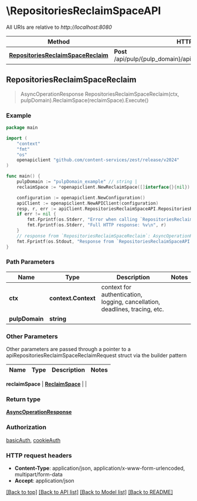 # \RepositoriesReclaimSpaceAPI

All URIs are relative to *http://localhost:8080*

Method | HTTP request | Description
------------- | ------------- | -------------
[**RepositoriesReclaimSpaceReclaim**](RepositoriesReclaimSpaceAPI.md#RepositoriesReclaimSpaceReclaim) | **Post** /api/pulp/{pulp_domain}/api/v3/repositories/reclaim_space/ | 



## RepositoriesReclaimSpaceReclaim

> AsyncOperationResponse RepositoriesReclaimSpaceReclaim(ctx, pulpDomain).ReclaimSpace(reclaimSpace).Execute()





### Example

```go
package main

import (
	"context"
	"fmt"
	"os"
	openapiclient "github.com/content-services/zest/release/v2024"
)

func main() {
	pulpDomain := "pulpDomain_example" // string | 
	reclaimSpace := *openapiclient.NewReclaimSpace([]interface{}{nil}) // ReclaimSpace | 

	configuration := openapiclient.NewConfiguration()
	apiClient := openapiclient.NewAPIClient(configuration)
	resp, r, err := apiClient.RepositoriesReclaimSpaceAPI.RepositoriesReclaimSpaceReclaim(context.Background(), pulpDomain).ReclaimSpace(reclaimSpace).Execute()
	if err != nil {
		fmt.Fprintf(os.Stderr, "Error when calling `RepositoriesReclaimSpaceAPI.RepositoriesReclaimSpaceReclaim``: %v\n", err)
		fmt.Fprintf(os.Stderr, "Full HTTP response: %v\n", r)
	}
	// response from `RepositoriesReclaimSpaceReclaim`: AsyncOperationResponse
	fmt.Fprintf(os.Stdout, "Response from `RepositoriesReclaimSpaceAPI.RepositoriesReclaimSpaceReclaim`: %v\n", resp)
}
```

### Path Parameters


Name | Type | Description  | Notes
------------- | ------------- | ------------- | -------------
**ctx** | **context.Context** | context for authentication, logging, cancellation, deadlines, tracing, etc.
**pulpDomain** | **string** |  | 

### Other Parameters

Other parameters are passed through a pointer to a apiRepositoriesReclaimSpaceReclaimRequest struct via the builder pattern


Name | Type | Description  | Notes
------------- | ------------- | ------------- | -------------

 **reclaimSpace** | [**ReclaimSpace**](ReclaimSpace.md) |  | 

### Return type

[**AsyncOperationResponse**](AsyncOperationResponse.md)

### Authorization

[basicAuth](../README.md#basicAuth), [cookieAuth](../README.md#cookieAuth)

### HTTP request headers

- **Content-Type**: application/json, application/x-www-form-urlencoded, multipart/form-data
- **Accept**: application/json

[[Back to top]](#) [[Back to API list]](../README.md#documentation-for-api-endpoints)
[[Back to Model list]](../README.md#documentation-for-models)
[[Back to README]](../README.md)

